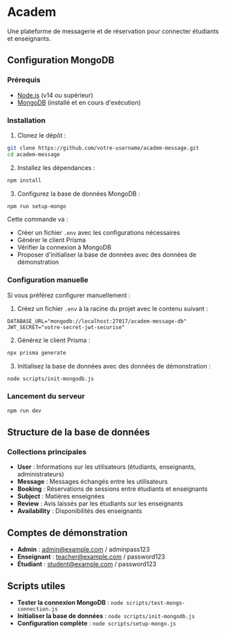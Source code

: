 # Academ

Une plateforme de messagerie et de réservation pour connecter étudiants et enseignants.

## Configuration MongoDB

### Prérequis

- [Node.js](https://nodejs.org/) (v14 ou supérieur)
- [MongoDB](https://www.mongodb.com/try/download/community) (installé et en cours d'exécution)

### Installation

1. Clonez le dépôt :
```bash
git clone https://github.com/votre-username/academ-message.git
cd academ-message
```

2. Installez les dépendances :
```bash
npm install
```

3. Configurez la base de données MongoDB :
```bash
npm run setup-mongo
```
Cette commande va :
- Créer un fichier `.env` avec les configurations nécessaires
- Générer le client Prisma
- Vérifier la connexion à MongoDB
- Proposer d'initialiser la base de données avec des données de démonstration

### Configuration manuelle

Si vous préférez configurer manuellement :

1. Créez un fichier `.env` à la racine du projet avec le contenu suivant :
```
DATABASE_URL="mongodb://localhost:27017/academ-message-db"
JWT_SECRET="votre-secret-jwt-securise"
```

2. Générez le client Prisma :
```bash
npx prisma generate
```

3. Initialisez la base de données avec des données de démonstration :
```bash
node scripts/init-mongodb.js
```

### Lancement du serveur

```bash
npm run dev
```

## Structure de la base de données

### Collections principales

- **User** : Informations sur les utilisateurs (étudiants, enseignants, administrateurs)
- **Message** : Messages échangés entre les utilisateurs
- **Booking** : Réservations de sessions entre étudiants et enseignants
- **Subject** : Matières enseignées
- **Review** : Avis laissés par les étudiants sur les enseignants
- **Availability** : Disponibilités des enseignants

## Comptes de démonstration

- **Admin** : admin@example.com / adminpass123
- **Enseignant** : teacher@example.com / password123
- **Étudiant** : student@example.com / password123

## Scripts utiles

- **Tester la connexion MongoDB** : `node scripts/test-mongo-connection.js`
- **Initialiser la base de données** : `node scripts/init-mongodb.js`
- **Configuration complète** : `node scripts/setup-mongo.js`